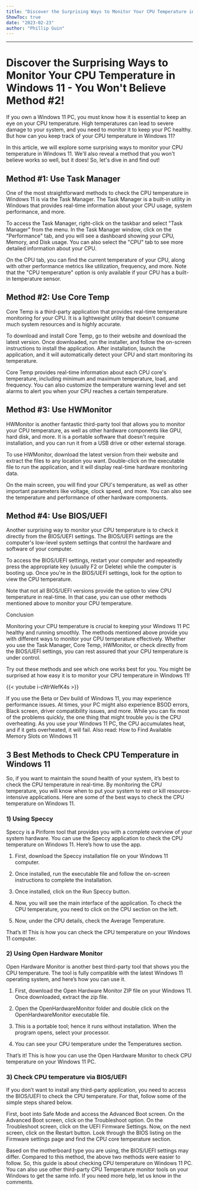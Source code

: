 ```yaml
---
title: "Discover the Surprising Ways to Monitor Your CPU Temperature in Windows 11 - You Won't Believe Method #2!"
ShowToc: true 
date: "2023-02-23"
author: "Phillip Guin"
---
```

*****
# Discover the Surprising Ways to Monitor Your CPU Temperature in Windows 11 - You Won't Believe Method #2!

If you own a Windows 11 PC, you must know how it is essential to keep an eye on your CPU temperature. High temperatures can lead to severe damage to your system, and you need to monitor it to keep your PC healthy. But how can you keep track of your CPU temperature in Windows 11? 

In this article, we will explore some surprising ways to monitor your CPU temperature in Windows 11. We'll also reveal a method that you won't believe works so well, but it does! So, let's dive in and find out!

## Method #1: Use Task Manager

One of the most straightforward methods to check the CPU temperature in Windows 11 is via the Task Manager. The Task Manager is a built-in utility in Windows that provides real-time information about your CPU usage, system performance, and more. 

To access the Task Manager, right-click on the taskbar and select "Task Manager" from the menu. In the Task Manager window, click on the "Performance" tab, and you will see a dashboard showing your CPU, Memory, and Disk usage. You can also select the "CPU" tab to see more detailed information about your CPU.

On the CPU tab, you can find the current temperature of your CPU, along with other performance metrics like utilization, frequency, and more. Note that the "CPU temperature" option is only available if your CPU has a built-in temperature sensor. 

## Method #2: Use Core Temp

Core Temp is a third-party application that provides real-time temperature monitoring for your CPU. It is a lightweight utility that doesn't consume much system resources and is highly accurate. 

To download and install Core Temp, go to their website and download the latest version. Once downloaded, run the installer, and follow the on-screen instructions to install the application. After installation, launch the application, and it will automatically detect your CPU and start monitoring its temperature.

Core Temp provides real-time information about each CPU core's temperature, including minimum and maximum temperature, load, and frequency. You can also customize the temperature warning level and set alarms to alert you when your CPU reaches a certain temperature.

## Method #3: Use HWMonitor

HWMonitor is another fantastic third-party tool that allows you to monitor your CPU temperature, as well as other hardware components like GPU, hard disk, and more. It is a portable software that doesn't require installation, and you can run it from a USB drive or other external storage.

To use HWMonitor, download the latest version from their website and extract the files to any location you want. Double-click on the executable file to run the application, and it will display real-time hardware monitoring data.

On the main screen, you will find your CPU's temperature, as well as other important parameters like voltage, clock speed, and more. You can also see the temperature and performance of other hardware components.

## Method #4: Use BIOS/UEFI

Another surprising way to monitor your CPU temperature is to check it directly from the BIOS/UEFI settings. The BIOS/UEFI settings are the computer's low-level system settings that control the hardware and software of your computer.

To access the BIOS/UEFI settings, restart your computer and repeatedly press the appropriate key (usually F2 or Delete) while the computer is booting up. Once you're in the BIOS/UEFI settings, look for the option to view the CPU temperature. 

Note that not all BIOS/UEFI versions provide the option to view CPU temperature in real-time. In that case, you can use other methods mentioned above to monitor your CPU temperature.

Conclusion

Monitoring your CPU temperature is crucial to keeping your Windows 11 PC healthy and running smoothly. The methods mentioned above provide you with different ways to monitor your CPU temperature effectively. Whether you use the Task Manager, Core Temp, HWMonitor, or check directly from the BIOS/UEFI settings, you can rest assured that your CPU temperature is under control. 

Try out these methods and see which one works best for you. You might be surprised at how easy it is to monitor your CPU temperature in Windows 11!

{{< youtube i-cWrWefK4s >}} 



If you use the Beta or Dev build of Windows 11, you may experience performance issues. At times, your PC might also experience BSOD errors, Black screen, driver compatibility issues, and more.
While you can fix most of the problems quickly, the one thing that might trouble you is the CPU overheating. As you use your Windows 11 PC, the CPU accumulates heat, and if it gets overheated, it will fail.
Also read: How to Find Available Memory Slots on Windows 11

 
## 3 Best Methods to Check CPU Temperature in Windows 11


So, if you want to maintain the sound health of your system, it’s best to check the CPU temperature in real-time. By monitoring the CPU temperature, you will know when to put your system to rest or kill resource-intensive applications. Here are some of the best ways to check the CPU temperature on Windows 11.

 
### 1) Using Speccy


Speccy is a Piriform tool that provides you with a complete overview of your system hardware. You can use the Speccy application to check the CPU temperature on Windows 11. Here’s how to use the app.
1. First, download the Speccy installation file on your Windows 11 computer.
2. Once installed, run the executable file and follow the on-screen instructions to complete the installation.

3. Once installed, click on the Run Speccy button.

4. Now, you will see the main interface of the application. To check the CPU temperature, you need to click on the CPU section on the left.

5. Now, under the CPU details, check the Average Temperature.

That’s it! This is how you can check the CPU temperature on your Windows 11 computer.

 
### 2) Using Open Hardware Monitor


Open Hardware Monitor is another best third-party tool that shows you the CPU temperature. The tool is fully compatible with the latest Windows 11 operating system, and here’s how you can use it.
1. First, download the Open Hardware Monitor ZIP file on your Windows 11. Once downloaded, extract the zip file.

2. Open the OpenHardwareMonitor folder and double click on the OpenHardwareMonitor executable file.

3. This is a portable tool; hence it runs without installation. When the program opens, select your processor.
4. You can see your CPU temperature under the Temperatures section.

That’s it! This is how you can use the Open Hardware Monitor to check CPU temperature on your Windows 11 PC.

 
### 3) Check CPU temperature via BIOS/UEFI


If you don’t want to install any third-party application, you need to access the BIOS/UEFI to check the CPU temperature. For that, follow some of the simple steps shared below.

 

First, boot into Safe Mode and access the Advanced Boot screen.
On the Advanced Boot screen, click on the Troubleshoot option.
On the Troubleshoot screen, click on the UEFI Firmware Settings.
Now, on the next screen, click on the Restart button.
Look through the BIOS listing on the Firmware settings page and find the CPU core temperature section.



Based on the motherboard type you are using, the BIOS/UEFI settings may differ. Compared to this method, the above two methods were easier to follow.
So, this guide is about checking CPU temperature on Windows 11 PC. You can also use other third-party CPU Temperature monitor tools on your Windows to get the same info. If you need more help, let us know in the comments.




